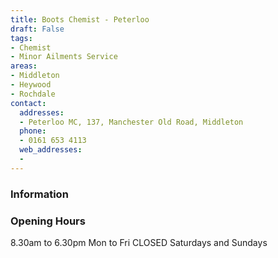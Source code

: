 ```yaml
---
title: Boots Chemist - Peterloo
draft: False
tags:
- Chemist
- Minor Ailments Service
areas:
- Middleton
- Heywood
- Rochdale
contact:
  addresses:
  - Peterloo MC, 137, Manchester Old Road, Middleton
  phone:
  - 0161 653 4113
  web_addresses:
  -
---
```



### Information


### Opening Hours
8.30am to 6.30pm Mon to Fri
CLOSED Saturdays and Sundays
